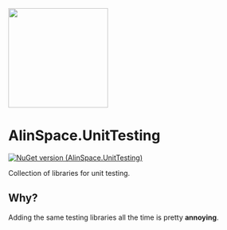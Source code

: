 <img src="https://github.com/onixion/AlinSpace.UnitTesting/blob/main/Assets/Icon.png" width="200" height="200">

# AlinSpace.UnitTesting
[![NuGet version (AlinSpace.UnitTesting)](https://img.shields.io/nuget/v/AlinSpace.UnitTesting.svg?style=flat-square)](https://www.nuget.org/packages/AlinSpace.UnitTesting/)

Collection of libraries for unit testing.

## Why?

Adding the same testing libraries all the time is pretty **annoying**.
